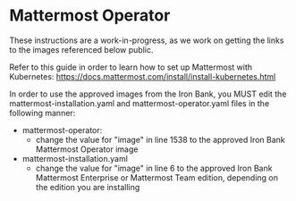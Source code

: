 # Mattermost Operator

These instructions are a work-in-progress, as we work on getting the links to the images referenced below public.

Refer to this guide in order to learn how to set up Mattermost with Kubernetes:
https://docs.mattermost.com/install/install-kubernetes.html

In order to use the approved images from the Iron Bank, you MUST edit the mattermost-installation.yaml and mattermost-operator.yaml files in the following manner:
- mattermost-operator:
    - change the value for "image" in line 1538 to the approved Iron Bank Mattermost Operator image
- mattermost-installation.yaml
    - change the value for "image" in line 6 to the approved Iron Bank Mattermost Enterprise or Mattermost Team edition, depending on the edition you are installing
